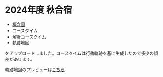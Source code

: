 # 2024年度 秋合宿

- [概念図](https://hayabusamyknn.github.io/aki_g/map.html)
- コースタイム
- 解析コースタイム
- 軌跡地図

をアップロードしました。コースタイムは行動軌跡を基に生成したので多少の誤差があります。

軌跡地図のプレビューは[こちら](https://hayabusamyknn.github.io/haryuWork/%E8%BB%8C%E8%B7%A1%E5%9C%B0%E5%9B%B3.html)
